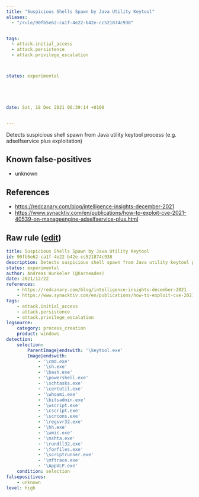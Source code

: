 ```yaml
---
title: "Suspicious Shells Spawn by Java Utility Keytool"
aliases:
  - "/rule/90fb5e62-ca1f-4e22-b42e-cc521874c938"


tags:
  - attack.initial_access
  - attack.persistence
  - attack.privilege_escalation



status: experimental





date: Sat, 18 Dec 2021 06:39:14 +0100


---
```


Detects suspicious shell spawn from Java utility keytool process (e.g. adselfservice plus exploitation)

<!--more-->


## Known false-positives

* unknown



## References

* https://redcanary.com/blog/intelligence-insights-december-2021
* https://www.synacktiv.com/en/publications/how-to-exploit-cve-2021-40539-on-manageengine-adselfservice-plus.html


## Raw rule ([edit](https://github.com/SigmaHQ/sigma/edit/master/rules/windows/process_creation/proc_creation_win_susp_shell_spawn_by_java_keytool.yml))
```yaml
title: Suspicious Shells Spawn by Java Utility Keytool
id: 90fb5e62-ca1f-4e22-b42e-cc521874c938
description: Detects suspicious shell spawn from Java utility keytool process (e.g. adselfservice plus exploitation)
status: experimental
author: Andreas Hunkeler (@Karneades)
date: 2021/12/22
references:
    - https://redcanary.com/blog/intelligence-insights-december-2021
    - https://www.synacktiv.com/en/publications/how-to-exploit-cve-2021-40539-on-manageengine-adselfservice-plus.html
tags:
    - attack.initial_access
    - attack.persistence
    - attack.privilege_escalation
logsource:
    category: process_creation
    product: windows
detection:
    selection:
        ParentImage|endswith: '\keytool.exe'
        Image|endswith:
            - '\cmd.exe'
            - '\sh.exe'
            - '\bash.exe'
            - '\powershell.exe'
            - '\schtasks.exe'
            - '\certutil.exe'
            - '\whoami.exe'
            - '\bitsadmin.exe'
            - '\wscript.exe'
            - '\cscript.exe'
            - '\scrcons.exe'
            - '\regsvr32.exe'
            - '\hh.exe'
            - '\wmic.exe'
            - '\mshta.exe'
            - '\rundll32.exe'
            - '\forfiles.exe'
            - '\scriptrunner.exe'
            - '\mftrace.exe'
            - '\AppVLP.exe'
    condition: selection
falsepositives:
    - unknown
level: high

```
